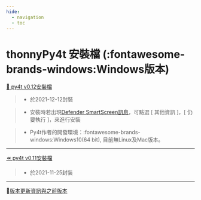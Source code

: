 ```yaml
---
hide:
  - navigation
  - toc
---
```


# thonnyPy4t 安裝檔 (:fontawesome-brands-windows:Windows版本)

[🔽 py4t v0.12安裝檔](https://github.com/beardad1975/py4t/releases/download/v0.12/thonnyPy4t-0.12.exe) 

> - 於2021-12-12封裝

> - 安裝時若出現[Defender SmartScreen訊息](assets/images/smart_screen.jpg)，可點選 [ 其他資訊 ]，[ 仍要執行 ]，來進行安裝

> - Py4t作者的開發環境：:fontawesome-brands-windows:Windows10(64 bit), 目前無Linux及Mac版本。

---------------


[⏪ py4t v0.11安裝檔](https://github.com/beardad1975/py4t/releases/download/v0.11/thonnyPy4t-0.11.exe) 

> - 於2021-11-25封裝



---------------



💬[版本更新資訊與之前版本](https://github.com/beardad1975/py4t/releases)



